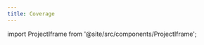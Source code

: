 ```yaml
---
title: Coverage
---
```

import ProjectIframe from '@site/src/components/ProjectIframe';

<ProjectIframe docFolder="htmlcov"/>